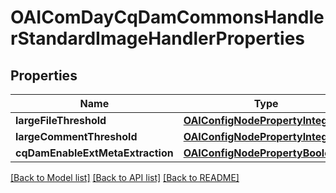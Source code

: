 # OAIComDayCqDamCommonsHandlerStandardImageHandlerProperties

## Properties
Name | Type | Description | Notes
------------ | ------------- | ------------- | -------------
**largeFileThreshold** | [**OAIConfigNodePropertyInteger***](OAIConfigNodePropertyInteger.md) |  | [optional] 
**largeCommentThreshold** | [**OAIConfigNodePropertyInteger***](OAIConfigNodePropertyInteger.md) |  | [optional] 
**cqDamEnableExtMetaExtraction** | [**OAIConfigNodePropertyBoolean***](OAIConfigNodePropertyBoolean.md) |  | [optional] 

[[Back to Model list]](../README.md#documentation-for-models) [[Back to API list]](../README.md#documentation-for-api-endpoints) [[Back to README]](../README.md)


